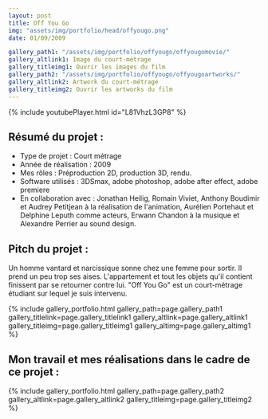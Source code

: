 ```yaml
---
layout: post
title: Off You Go
img: "assets/img/portfolio/head/offyougo.png"
date: 01/09/2009

gallery_path1: "/assets/img/portfolio/offyougo/offyougomovie/"
gallery_altlink1: Image du court-métrage
gallery_titleimg1: Ouvrir les images du film
gallery_path2: "/assets/img/portfolio/offyougo/offyougoartworks/"
gallery_altlink2: Artwork du court-métrage 
gallery_titleimg2: Ouvrir les artworks du film
---
```


{% include youtubePlayer.html id="L81VhzL3GP8" %}  

## Résumé du projet :
  - Type de projet : Court métrage
  - Année de réalisation : 2009
  - Mes rôles : Préproduction 2D, production 3D, rendu.
  - Software utilisés : 3DSmax, adobe photoshop, adobe after effect, adobe premiere
  - En collaboration avec : Jonathan Heilig, Romain Viviet, Anthony Boudimir et Audrey Petitjean à la réalisation de l'animation, Aurélien Portehaut et Delphine Leputh comme acteurs, Erwann Chandon à la musique et Alexandre Perrier au sound design.

## Pitch du projet :
Un homme vantard et narcissique sonne chez une femme pour sortir. Il prend un peu trop ses aises. L'appartement et tout les objets qu'il contient finissent par se retourner contre lui. "Off You Go" est un court-métrage étudiant sur lequel je suis intervenu.

{% include gallery_portfolio.html gallery_path=page.gallery_path1 gallery_titlelink=page.gallery_titlelink1 gallery_altlink=page.gallery_altlink1 gallery_titleimg=page.gallery_titleimg1 gallery_altimg=page.gallery_altimg1 %}

## Mon travail et mes réalisations dans le cadre de ce projet :

{% include gallery_portfolio.html gallery_path=page.gallery_path2 gallery_altlink=page.gallery_altlink2 gallery_titleimg=page.gallery_titleimg2  %}
